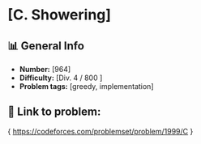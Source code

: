 # [C. Showering]

## 📊 General Info

- **Number:** [964]
- **Difficulty:** [Div. 4 / 800 ]
- **Problem tags:** [greedy, implementation]

## 🔗 Link to problem:

{ https://codeforces.com/problemset/problem/1999/C }

